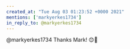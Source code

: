 ```yaml
---
created_at: "Tue Aug 03 01:23:52 +0000 2021"
mentions: ['markyerkes1734']
in_reply_to: @markyerkes1734
---
```


@markyerkes1734 Thanks Mark! 😊🙏